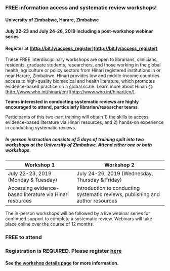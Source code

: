 ### FREE information access and systematic review workshops!
#### University of Zimbabwe, Harare, Zimbabwe
#### July 22-23 and July 24-26, 2019 including a post-workshop webinar series 


#### Register at  [http://bit.ly/access_register](http://bit.ly/access_register)
 

These FREE interdisciplinary workshops are open to librarians, clinicians, residents, graduate students, researchers, and those working in the global health, agriculture or policy sectors from Hinari registered institutions in or near Harare, Zimbabwe.  Hinari provides low and middle-income countries access to high-quality biomedical and health literature, which promotes evidence-based practice on a global scale.  Learn more about Hinari @ [http://www.who.int/hinari/en/](http://www.who.int/hinari/en/).

**Teams interested in conducting systematic reviews are highly encouraged to attend, particularly librarian/researcher teams**.
 
Participants of this two-part training will obtain 1) the skills to access evidence-based literature via Hinari resources, and 2) hands-on experience in conducting systematic reviews.

##### In-person instruction consists of 5 days of training split into two workshops at the University of Zimbabwe.  Attend either one or both workshops.

Workshop 1 | Workshop 2
-----------|-----------
July 22-23, 2019 (Monday & Tuesday) | July 24-26, 2019 (Wednesday, Thursday & Friday)
Accessing evidence-based literature via Hinari resources | Introduction to conducting systematic reviews, publishing and author resources


The in-person workshops will be followed by a live webinar series for continued support to complete a systematic review. Webinars will take place online over the course of 12 months. 
 
### FREE to attend
### Registration is REQUIRED. Please register [here](http://bit.ly/access_register)
#### See [the workshop details page](https://rootsandberries.github.io/UZim_SRWorkshop/details) for more information.

